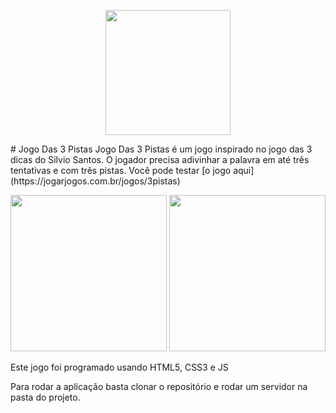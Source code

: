 <p align="center">
  <img src="https://i.imgur.com/eW7iOcr.png" width="200px" height="auto" />
</p>
# Jogo Das 3 Pistas
Jogo Das 3 Pistas é um jogo inspirado no jogo das 3 dicas do Silvio Santos.
O jogador precisa adivinhar a palavra em até três tentativas e com três pistas.
Você pode testar [o jogo aqui](https://jogarjogos.com.br/jogos/3pistas)

<p align="center">
  <img src="https://i.imgur.com/QKPSBuc.png" width="250px" height="auto" />
  <img src="https://i.imgur.com/5jexQG5.png" width="250px" height="auto" />
</p>

Este jogo foi programado usando HTML5, CSS3 e JS <br>

Para rodar a aplicação basta clonar o repositório e rodar um servidor na pasta do projeto.
